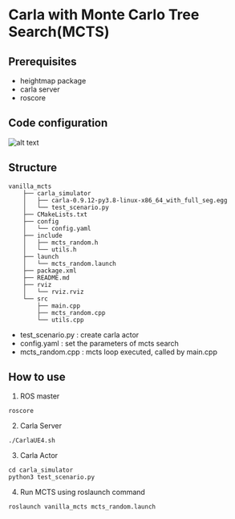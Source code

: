 # Carla with Monte Carlo Tree Search(MCTS)

## Prerequisites
- heightmap package
- carla server
- roscore

## Code configuration
![alt text](https://github.com/sckim33/Carla_with_MCTS/fig/1.jpg?raw=true)

## Structure
```
vanilla_mcts
    ├── carla_simulator
    │   ├── carla-0.9.12-py3.8-linux-x86_64_with_full_seg.egg
    │   └── test_scenario.py
    ├── CMakeLists.txt
    ├── config
    │   └── config.yaml
    ├── include
    │   ├── mcts_random.h
    │   └── utils.h
    ├── launch
    │   └── mcts_random.launch
    ├── package.xml
    ├── README.md
    ├── rviz
    │   └── rviz.rviz
    └── src
        ├── main.cpp
        ├── mcts_random.cpp
        └── utils.cpp
```
- test_scenario.py : create carla actor
- config.yaml : set the parameters of mcts search
- mcts_random.cpp : mcts loop executed, called by main.cpp

## How to use
1. ROS master
```
roscore
```
2. Carla Server
```
./CarlaUE4.sh
```
3. Carla Actor
```
cd carla_simulator
python3 test_scenario.py
```
4. Run MCTS using roslaunch command
```
roslaunch vanilla_mcts mcts_random.launch
```
